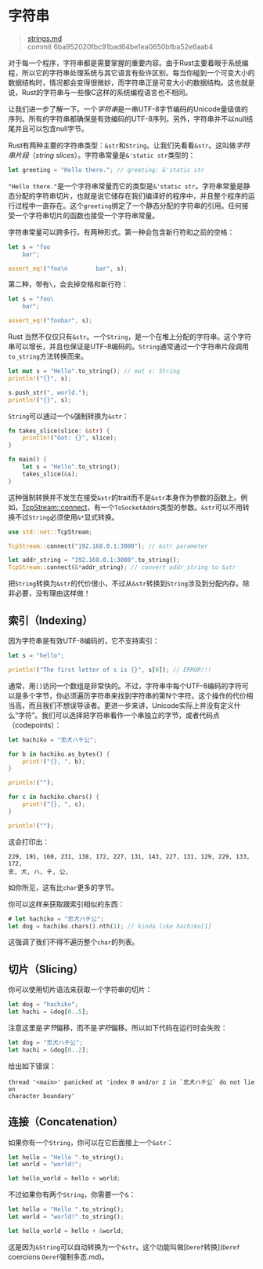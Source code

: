 # 字符串

> [strings.md](https://github.com/rust-lang/rust/blob/master/src/doc/book/strings.md)
> <br>
> commit 6ba952020fbc91bad64be1ea0650bfba52e6aab4

对于每一个程序，字符串都是需要掌握的重要内容。由于Rust主要着眼于系统编程，所以它的字符串处理系统与其它语言有些许区别。每当你碰到一个可变大小的数据结构时，情况都会变得很微妙，而字符串正是可变大小的数据结构。这也就是说，Rust的字符串与一些像C这样的系统编程语言也不相同。

让我们进一步了解一下。一个*字符串*是一串UTF-8字节编码的Unicode量级值的序列。所有的字符串都确保是有效编码的UTF-8序列。另外，字符串并不以null结尾并且可以包含null字节。

Rust有两种主要的字符串类型：`&str`和`String`。让我们先看看`&str`。这叫做*字符串片段*（*string slices*）。字符串常量是`&'static str`类型的：

```rust
let greeting = "Hello there."; // greeting: &'static str
```

`"Hello there."`是一个字符串常量而它的类型是`&'static str`。字符串常量是静态分配的字符串切片，也就是说它储存在我们编译好的程序中，并且整个程序的运行过程中一直存在。这个`greeting`绑定了一个静态分配的字符串的引用。任何接受一个字符串切片的函数也接受一个字符串常量。

字符串常量可以跨多行。有两种形式。第一种会包含新行符和之前的空格：

```rust
let s = "foo
    bar";

assert_eq!("foo\n        bar", s);
```

第二种，带有`\`，会去掉空格和新行符：

```rust
let s = "foo\
    bar"; 

assert_eq!("foobar", s);
```

Rust 当然不仅仅只有`&str`。一个`String`，是一个在堆上分配的字符串。这个字符串可以增长，并且也保证是UTF-8编码的。`String`通常通过一个字符串片段调用`to_string`方法转换而来。

```rust
let mut s = "Hello".to_string(); // mut s: String
println!("{}", s);

s.push_str(", world.");
println!("{}", s);
```

`String`可以通过一个`&`强制转换为`&str`：

```rust
fn takes_slice(slice: &str) {
    println!("Got: {}", slice);
}

fn main() {
    let s = "Hello".to_string();
    takes_slice(&s);
}
```

这种强制转换并不发生在接受`&str`的trait而不是`&str`本身作为参数的函数上。例如，[TcpStream::connect](http://doc.rust-lang.org/stable/std/net/struct.TcpStream.html#method.connect)，有一个`ToSocketAddrs`类型的参数。`&str`可以不用转换不过`String`必须使用`&*`显式转换。

```rust
use std::net::TcpStream;

TcpStream::connect("192.168.0.1:3000"); // &str parameter

let addr_string = "192.168.0.1:3000".to_string();
TcpStream::connect(&*addr_string); // convert addr_string to &str
```

把`String`转换为`&str`的代价很小，不过从`&str`转换到`String`涉及到分配内存。除非必要，没有理由这样做！

## 索引（Indexing）

因为字符串是有效UTF-8编码的，它不支持索引：

```rust
let s = "hello";

println!("The first letter of s is {}", s[0]); // ERROR!!!
```

通常，用`[]`访问一个数组是非常快的。不过，字符串中每个UTF-8编码的字符可以是多个字节，你必须遍历字符串来找到字符串的第N个字符。这个操作的代价相当高，而且我们不想误导读者。更进一步来讲，Unicode实际上并没有定义什么“字符”。我们可以选择把字符串看作一个串独立的字节，或者代码点（codepoints）：

```rust
let hachiko = "忠犬ハチ公";

for b in hachiko.as_bytes() {
    print!("{}, ", b);
}

println!("");

for c in hachiko.chars() {
    print!("{}, ", c);
}

println!("");
```

这会打印出：

```text
229, 191, 160, 231, 138, 172, 227, 131, 143, 227, 131, 129, 229, 133, 172,
忠, 犬, ハ, チ, 公,
```

如你所见，这有比`char`更多的字节。

你可以这样来获取跟索引相似的东西：

```rust
# let hachiko = "忠犬ハチ公";
let dog = hachiko.chars().nth(1); // kinda like hachiko[1]
```

这强调了我们不得不遍历整个`char`的列表。

## 切片（Slicing）

你可以使用切片语法来获取一个字符串的切片：

```rust
let dog = "hachiko";
let hachi = &dog[0..5];
```

注意这里是*字节*偏移，而不是*字符*偏移。所以如下代码在运行时会失败：

```rust
let dog = "忠犬ハチ公";
let hachi = &dog[0..2];
```

给出如下错误：

```text
thread '<main>' panicked at 'index 0 and/or 2 in `忠犬ハチ公` do not lie on
character boundary'
```

## 连接（Concatenation）

如果你有一个`String`，你可以在它后面接上一个`&str`：

```rust
let hello = "Hello ".to_string();
let world = "world!";

let hello_world = hello + world;
```

不过如果你有两个`String`，你需要一个`&`：

```rust
let hello = "Hello ".to_string();
let world = "world!".to_string();

let hello_world = hello + &world;
```

这是因为`&String`可以自动转换为一个`&str`。这个功能叫做[`Deref`转换](`Deref` coercions `Deref`强制多态.md)。
